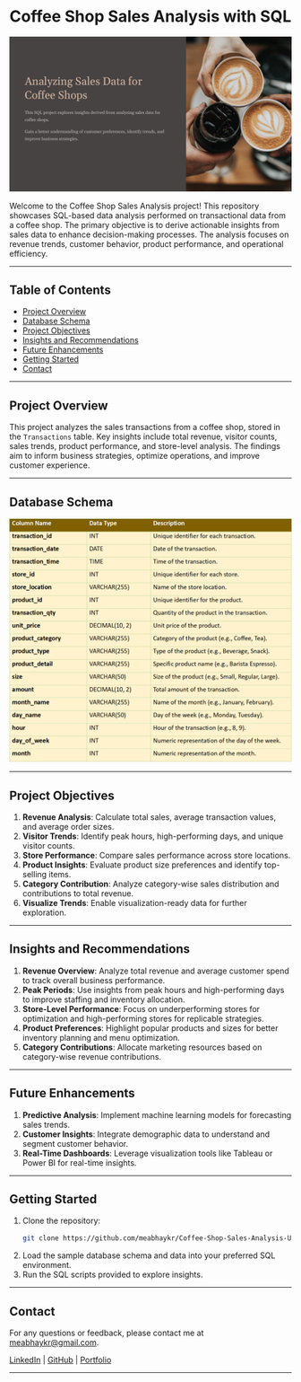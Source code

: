 <h1 align="center">Coffee Shop Sales Analysis with SQL</h1>

<p align="center">
    <img src=https://github.com/SatyaGanesh07/Coffee-Shop-Sales-Analysis-SQL/blob/efe3f87892963cc76dcd00cf5e6db2956338f1a2/Header.png>
</p>

Welcome to the Coffee Shop Sales Analysis project! This repository showcases SQL-based data analysis performed on transactional data from a coffee shop. The primary objective is to derive actionable insights from sales data to enhance decision-making processes. The analysis focuses on revenue trends, customer behavior, product performance, and operational efficiency.

---

## Table of Contents

- [Project Overview](#project-overview)
- [Database Schema](#database-schema)
- [Project Objectives](#project-objectives)
- [Insights and Recommendations](#insights-and-recommendations)
- [Future Enhancements](#future-enhancements)
- [Getting Started](#getting-started)
- [Contact](#contact)

---

## **Project Overview**

This project analyzes the sales transactions from a coffee shop, stored in the `Transactions` table. Key insights include total revenue, visitor counts, sales trends, product performance, and store-level analysis. The findings aim to inform business strategies, optimize operations, and improve customer experience.

---

## **Database Schema**

<p align="center">
    <img src="https://github.com/meabhaykr/Coffee-Shop-Sales-Analysis-Using-SQL/blob/main/Transactions%20Table.png" alt="Transactions Table">
</p>

---

## **Project Objectives**

1. **Revenue Analysis**: Calculate total sales, average transaction values, and average order sizes.  
2. **Visitor Trends**: Identify peak hours, high-performing days, and unique visitor counts.  
3. **Store Performance**: Compare sales performance across store locations.  
4. **Product Insights**: Evaluate product size preferences and identify top-selling items.  
5. **Category Contribution**: Analyze category-wise sales distribution and contributions to total revenue.  
6. **Visualize Trends**: Enable visualization-ready data for further exploration.
---

## **Insights and Recommendations**

1. **Revenue Overview**: Analyze total revenue and average customer spend to track overall business performance.  
2. **Peak Periods**: Use insights from peak hours and high-performing days to improve staffing and inventory allocation.  
3. **Store-Level Performance**: Focus on underperforming stores for optimization and high-performing stores for replicable strategies.  
4. **Product Preferences**: Highlight popular products and sizes for better inventory planning and menu optimization.  
5. **Category Contributions**: Allocate marketing resources based on category-wise revenue contributions.

---

## **Future Enhancements**

1. **Predictive Analysis**: Implement machine learning models for forecasting sales trends.  
2. **Customer Insights**: Integrate demographic data to understand and segment customer behavior.  
3. **Real-Time Dashboards**: Leverage visualization tools like Tableau or Power BI for real-time insights.

---

## **Getting Started**

1. Clone the repository:  
   ```bash
   git clone https://github.com/meabhaykr/Coffee-Shop-Sales-Analysis-Using-SQL
   ```
2. Load the sample database schema and data into your preferred SQL environment.  
3. Run the SQL scripts provided to explore insights.

---
## Contact

For any questions or feedback, please contact me at [meabhaykr@gmail.com](mailto:meabhaykr@gmail.com).

[LinkedIn](https://www.linkedin.com/in/meabhaykr) | [GitHub](https://github.com/meabhaykr) | [Portfolio](https://meabhaykr.github.io)


---
